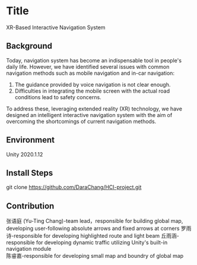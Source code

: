 # Title

XR-Based Interactive Navigation System

## Background

Today, navigation system has become an indispensable tool in people's daily life. However, we have identified several issues with common navigation methods such as mobile navigation and in-car navigation:

1. The guidance provided by voice navigation is not clear enough.
2. Difficulties in integrating the mobile screen with the actual road conditions lead to safety concerns.

To address these, leveraging extended reality (XR) technology, we have designed an intelligent interactive navigation system with the aim of overcoming the shortcomings of current navigation methods.

## Environment

Unity 2020.1.12

## Install Steps

git clone https://github.com/DaraChang/HCI-project.git

## Contribution

张语庭 (Yu-Ting Chang)-team lead，responsible for building global map, developing user-following absolute arrows and fixed arrows at corners
罗雨诗-responsible for developing highlighted route and light beam
丘雨涵-responsible for developing dynamic traffic utilizing Unity's built-in navigation module    
陈睿嘉-responsible for developing small map and boundry of global map  

